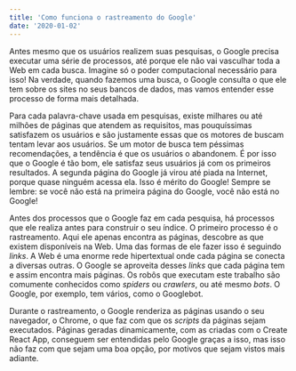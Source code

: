 ```yaml
---
title: 'Como funciona o rastreamento do Google'
date: '2020-01-02'
---
```


Antes mesmo que os usuários realizem suas pesquisas, o Google precisa executar uma série de processos, até porque ele não vai vasculhar toda a Web em cada busca. Imagine só o poder computacional necessário para isso! Na verdade, quando fazemos uma busca, o Google consulta o que ele tem sobre os sites no seus bancos de dados, mas vamos entender esse processo de forma mais detalhada.

Para cada palavra-chave usada em pesquisas, existe milhares ou até milhões de páginas que atendem as requisitos, mas pouquíssimas satisfazem os usuários e são justamente essas que os motores de buscam tentam levar aos usuários. Se um motor de busca tem péssimas recomendações, a tendência é que os usuários o abandonem. É por isso que o Google é tão bom, ele satisfaz seus usuários já com os primeiros resultados. A segunda página do Google já virou até piada na Internet, porque quase ninguém acessa ela. Isso é mérito do Google! Sempre se lembre: se você não está na primeira página do Google, você não está no Google!

Antes dos processos que o Google faz em cada pesquisa, há processos que ele realiza antes para construir o seu índice. O primeiro processo é o rastreamento. Aqui ele apenas encontra as páginas, descobre as que existem disponíveis na Web. Uma das formas de ele fazer isso é seguindo *links*. A Web é uma enorme rede hipertextual onde cada página se conecta a diversas outras. O Google se aproveita desses *links* que cada página tem e assim encontra mais páginas. Os robôs que executam este trabalho são comumente conhecidos como *spiders* ou *crawlers*, ou até mesmo *bots*. O Google, por exemplo, tem vários, como o Googlebot.

Durante o rastreamento, o Google renderiza as páginas usando o seu navegador, o Chrome, o que faz com que os *scripts* da páginas sejam executados. Páginas geradas dinamicamente, com as criadas com o Create React App, conseguem ser entendidas pelo Google graças a isso, mas isso não faz com que sejam uma boa opção, por motivos que sejam vistos mais adiante.